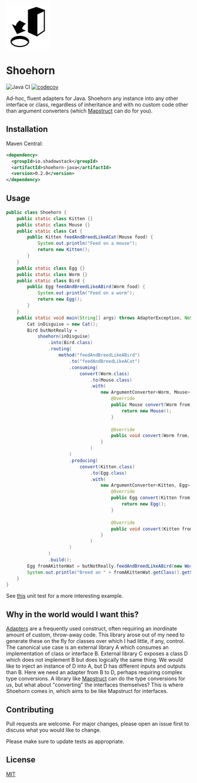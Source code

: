 ![square pegs in round holes](https://raw.githubusercontent.com/shadow-invoke/assets/master/shoehorn-java/shoehorn-logo-120.png)
# Shoehorn

![Java CI](https://github.com/shoehorn-adapter/shoehorn-java/workflows/Java%20CI/badge.svg) [![codecov](https://codecov.io/gh/shoehorn-adapter/shoehorn-java/branch/master/graph/badge.svg)](https://codecov.io/gh/shoehorn-adapter/shoehorn-java)

Ad-hoc, fluent adapters for Java. Shoehorn any instance into any other interface or class, regardless of inheritance and with no 
custom code other than argument converters (which [Mapstruct](https://mapstruct.org/) can do for you).

## Installation

Maven Central:

```xml
<dependency>
  <groupId>io.shadowstack</groupId>
  <artifactId>shoehorn-java</artifactId>
  <version>0.2.0</version>
</dependency>
```

## Usage

```java
public class Shoehorn {
    public static class Kitten {}
    public static class Mouse {}
    public static class Cat {
        public Kitten feedAndBreedLikeACat(Mouse food) {
            System.out.println("Feed on a mouse");
            return new Kitten();
        }
    }
    public static class Egg {}
    public static class Worm {}
    public static class Bird {
        public Egg feedAndBreedLikeABird(Worm food) {
            System.out.println("Feed on a worm");
            return new Egg();
        }
    }
    public static void main(String[] args) throws AdapterException, NoSuchMethodException {
        Cat inDisguise = new Cat();
        Bird butNotReally =
            shoehorn(inDisguise)
                .into(Bird.class)
                .routing(
                    method("feedAndBreedLikeABird")
                        .to("feedAndBreedLikeACat")
                        .consuming(
                            convert(Worm.class)
                                .to(Mouse.class)
                                .with(
                                    new ArgumentConverter<Worm, Mouse>() {
                                        @Override
                                        public Mouse convert(Worm from) throws AdapterException {
                                            return new Mouse();
                                        }

                                        @Override
                                        public void convert(Worm from, Mouse to) throws AdapterException {}
                                    }
                                )
                        )
                        .producing(
                            convert(Kitten.class)
                                .to(Egg.class)
                                .with(
                                    new ArgumentConverter<Kitten, Egg>() {
                                        @Override
                                        public Egg convert(Kitten from) throws AdapterException {
                                            return new Egg();
                                        }

                                        @Override
                                        public void convert(Kitten from, Egg to) throws AdapterException {}
                                    }
                                )
                        )
                )
                .build();
        Egg fromAKittenWat = butNotReally.feedAndBreedLikeABird(new Worm());
        System.out.println("Breed an " + fromAKittenWat.getClass().getSimpleName());
    }
}
```

See [this](./src/test/java/org/shoehorn/TestFluently.java) unit test for a more interesting example.

## Why in the world would I want this?

[Adapters](https://en.wikipedia.org/wiki/Adapter_pattern) are a frequently used construct, often requiring an inordinate 
amount of custom, throw-away code. This library arose out of my need to generate these on the fly for classes over which 
I had little, if any, control. The canonical use case is an external library A which consumes an implementation of class 
or interface B. External library C exposes a class D which does not implement B but does logically the same thing. We 
would like to inject an instance of D into A, but D has different inputs and outputs than B. Here we need an adapter 
from B to D, perhaps requiring complex type conversions. A library like [Mapstruct](https://mapstruct.org/) can do the 
type conversions for us, but what about "converting" the interfaces themselves? This is where Shoehorn comes in, which 
aims to be like Mapstruct for interfaces.

## Contributing

Pull requests are welcome. For major changes, please open an issue first to discuss what you would like to change.

Please make sure to update tests as appropriate.

## License

[MIT](https://choosealicense.com/licenses/mit/)